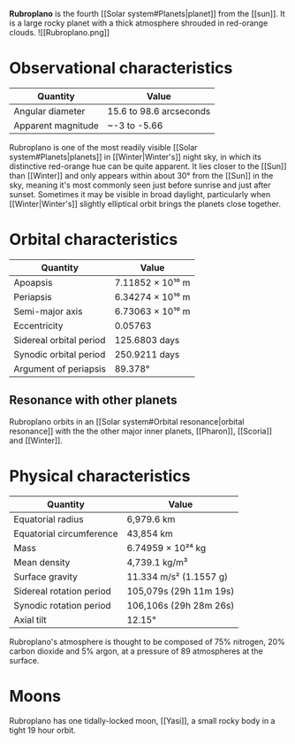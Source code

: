 **Rubroplano** is the fourth [[Solar system#Planets|planet]] from the [[sun]]. It is a large rocky planet with a thick atmosphere shrouded in red-orange clouds.
![[Rubroplano.png]]
# Observational characteristics
| Quantity           | Value                   |
| ------------------ | ----------------------- |
| Angular diameter   | 15.6 to 98.6 arcseconds |
| Apparent magnitude | ~-3 to -5.66            |

Rubroplano is one of the most readily visible [[Solar system#Planets|planets]] in [[Winter|Winter's]] night sky, in which its distinctive red-orange hue can be quite apparent. It lies closer to the [[Sun]] than [[Winter]] and only appears within about 30° from the [[Sun]] in the sky, meaning it's most commonly seen just before sunrise and just after sunset. Sometimes it may be visible in broad daylight, particularly when [[Winter|Winter's]] slightly elliptical orbit brings the planets close together.
# Orbital characteristics
| Quantity                | Value            |
| ----------------------- | ---------------- |
| Apoapsis                | 7.11852 × 10¹⁰ m |
| Periapsis               | 6.34274 × 10¹⁰ m |
| Semi-major axis         | 6.73063 × 10¹⁰ m |
| Eccentricity            | 0.05763          |
| Sidereal orbital period | 125.6803 days    |
| Synodic orbital period  | 250.9211 days    |
| Argument of periapsis   | 89.378°          |
## Resonance with other planets
Rubroplano orbits in an [[Solar system#Orbital resonance|orbital resonance]] with the the other major inner planets, [[Pharon]], [[Scoria]] and [[Winter]].
# Physical characteristics
| Quantity                 | Value                  |
| ------------------------ | ---------------------- |
| Equatorial radius        | 6,979.6 km             |
| Equatorial circumference | 43,854 km              |
| Mass                     | 6.74959 × 10²⁴ kg      |
| Mean density             | 4,739.1 kg/m³          |
| Surface gravity          | 11.334 m/s² (1.1557 g) |
| Sidereal rotation period | 105,079s (29h 11m 19s) |
| Synodic rotation period  | 106,106s (29h 28m 26s) |
| Axial tilt               | 12.15°                 |

Rubroplano's atmosphere is thought to be composed of 75% nitrogen, 20% carbon dioxide and 5% argon, at a pressure of 89 atmospheres at the surface.
# Moons
Rubroplano has one tidally-locked moon, [[Yasi]], a small rocky body in a tight 19 hour orbit.